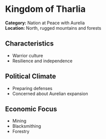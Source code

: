 # Kingdom of Tharlia

**Category:** Nation at Peace with Aurelia  
**Location:** North, rugged mountains and forests  

## Characteristics
- Warrior culture  
- Resilience and independence  

## Political Climate
- Preparing defenses  
- Concerned about Aurelian expansion  

## Economic Focus
- Mining  
- Blacksmithing  
- Forestry
